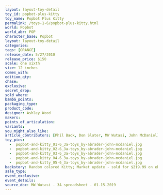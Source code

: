 ```yaml
---
layout: layout-toy-detail 
toy_id: popbot-plus-kitty
toy_name: Popbot Plus Kitty
permalink: /toys-1-6/popbot-plus-kitty.html
world: Popbot
world_abr: POP
character_base: Popbot
layout: layout-toy-detail
categories: 
tags: [ORANGE]
release_date: 5/27/2010
release_price: $150 
scale: one sixth
size: 12 inches
comes_with: 
edition_qty: 
chase: 
exclusive: 
secret_drop: 
sold_where: 
bamba_points: 
packaging_type: 
product_code: 
designer: Ashley Wood
makers: 
points_of_articulation: 
variants: 
you_might_also_like: 
article_contributors: [Phil Back, Don Slater, MW Wutasi, John McDaniel]
toy_pics: 
  -  popbot-and-kitty_01-6_3a-toys_by-abrader-john-mcdaniel.jpg
  -  popbot-and-kitty_02-6_3a-toys_by-abrader-john-mcdaniel.jpg
  -  popbot-and-kitty_03-6_3a-toys_by-abrader-john-mcdaniel.jpg
  -  popbot-and-kitty_04-6_3a-toys_by-abrader-john-mcdaniel.jpg
  -  popbot-and-kitty_05-6_3a-toys_by-abrader-john-mcdaniel.jpg
backstory: Random colored Kitty; Market update - sold for $219.99 on ebay 3/21/2019.
sale_type: 
event_exclusive: 
event_details: 
source_doc: MW Wutasi - 3A spreadsheet - 01-15-2019
---
```

 